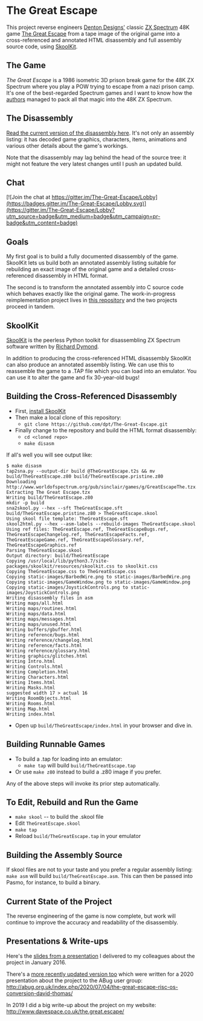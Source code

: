 The Great Escape
================

This project reverse engineers [Denton Designs'](http://en.wikipedia.org/wiki/Denton_Designs) classic [ZX Spectrum](http://en.wikipedia.org/wiki/ZX_Spectrum) 48K game [The Great Escape](http://www.worldofspectrum.org/infoseekid.cgi?id=0002125) from a tape image of the original game into a cross-referenced and annotated HTML disassembly and full assembly source code, using [SkoolKit](http://skoolkit.ca/).

The Game
--------

_The Great Escape_ is a 1986 isometric 3D prison break game for the 48K ZX Spectrum where you play a POW trying to escape from a nazi prison camp. It's one of the best-regarded Spectrum games and I want to know how the [authors](https://www.mobygames.com/game/zx-spectrum/great-escape/credits) managed to pack all that magic into the 48K ZX Spectrum.

The Disassembly
---------------

[Read the current version of the disassembly here](https://dpt.github.io/The-Great-Escape/). It's not only an assembly listing: it has decoded game graphics, characters, items, animations and various other details about the game's workings.

Note that the disassembly may lag behind the head of the source tree: it might not feature the very latest changes until I push an updated build.

Chat
----

[![Join the chat at https://gitter.im/The-Great-Escape/Lobby](https://badges.gitter.im/The-Great-Escape/Lobby.svg)](https://gitter.im/The-Great-Escape/Lobby?utm_source=badge&utm_medium=badge&utm_campaign=pr-badge&utm_content=badge)

Goals
-----

My first goal is to build a fully documented disassembly of the game. SkoolKit lets us build both an annotated assembly listing suitable for rebuilding an exact image of the original game and a detailed cross-referenced disassembly in HTML format.

The second is to transform the annotated assembly into C source code which behaves exactly like the original game. The work-in-progress reimplementation project lives in [this repository](https://github.com/dpt/The-Great-Escape-in-C) and the two projects proceed in tandem.

SkoolKit
--------

[SkoolKit](http://skoolkit.ca/) is the peerless Python toolkit for disassembling ZX Spectrum software written by [Richard Dymond](https://github.com/skoolkid).

In addition to producing the cross-referenced HTML disassembly SkoolKit can also produce an annotated assembly listing. We can use this to reassemble the game to a .TAP file which you can load into an emulator. You can use it to alter the game and fix 30-year-old bugs!

Building the Cross-Referenced Disassembly
-----------------------------------------

* First, [install SkoolKit](http://skoolkit.ca/docs/skoolkit/usage.html)
* Then make a local clone of this repository:
    * `git clone https://github.com/dpt/The-Great-Escape.git`
* Finally change to the repository and build the HTML format disassembly:
    * `cd <cloned repo>`
    * `make disasm`

If all's well you will see output like:

    $ make disasm
    tap2sna.py --output-dir build @TheGreatEscape.t2s && mv build/TheGreatEscape.z80 build/TheGreatEscape.pristine.z80
    Downloading http://www.worldofspectrum.org/pub/sinclair/games/g/GreatEscapeThe.tzx.zip
    Extracting The Great Escape.tzx
    Writing build/TheGreatEscape.z80
    mkdir -p build
    sna2skool.py --hex --sft TheGreatEscape.sft build/TheGreatEscape.pristine.z80 > TheGreatEscape.skool
    Using skool file template: TheGreatEscape.sft
    skool2html.py --hex --asm-labels --rebuild-images TheGreatEscape.skool
    Using ref files: TheGreatEscape.ref, TheGreatEscapeBugs.ref, TheGreatEscapeChangelog.ref, TheGreatEscapeFacts.ref, TheGreatEscapeGame.ref, TheGreatEscapeGlossary.ref, TheGreatEscapeGraphics.ref
    Parsing TheGreatEscape.skool
    Output directory: build/TheGreatEscape
    Copying /usr/local/lib/python3.7/site-packages/skoolkit/resources/skoolkit.css to skoolkit.css
    Copying TheGreatEscape.css to TheGreatEscape.css
    Copying static-images/BarbedWire.png to static-images/BarbedWire.png
    Copying static-images/GameWindow.png to static-images/GameWindow.png
    Copying static-images/JoystickControls.png to static-images/JoystickControls.png
    Writing disassembly files in asm
    Writing maps/all.html
    Writing maps/routines.html
    Writing maps/data.html
    Writing maps/messages.html
    Writing maps/unused.html
    Writing buffers/gbuffer.html
    Writing reference/bugs.html
    Writing reference/changelog.html
    Writing reference/facts.html
    Writing reference/glossary.html
    Writing graphics/glitches.html
    Writing Intro.html
    Writing Controls.html
    Writing Completion.html
    Writing Characters.html
    Writing Items.html
    Writing Masks.html
    suggested width 17 > actual 16
    Writing RoomObjects.html
    Writing Rooms.html
    Writing Map.html
    Writing index.html

* Open up `build/TheGreatEscape/index.html` in your browser and dive in.

Building Runnable Games
-----------------------

* To build a .tap for loading into an emulator:
    * `make tap` will build `build/TheGreatEscape.tap`
* Or use `make z80` instead to build a .z80 image if you prefer.

Any of the above steps will invoke its prior step automatically.

To Edit, Rebuild and Run the Game
---------------------------------

* `make skool` -- to build the .skool file
* Edit `TheGreatEscape.skool`
* `make tap`
* Reload `build/TheGreatEscape.tap` in your emulator

Building the Assembly Source
----------------------------

If skool files are not to your taste and you prefer a regular assembly listing: `make asm` will build `build/TheGreatEscape.asm`. This can then be passed into Pasmo, for instance, to build a binary.

Current State of the Project
----------------------------

The reverse engineering of the game is now complete, but work will continue to improve the accuracy and readability of the disassembly.

Presentations & Write-ups
-------------------------

Here's the [slides from a presentation](http://slides.com/dpt/the-great-escape) I delivered to my colleagues about the project in January 2016.

There's a [more recently updated version too](https://slides.com/dpt/the-great-escape-42cbed) which were written for a 2020 presentation about the project to the ABug user group: http://abug.org.uk/index.php/2020/07/04/the-great-escape-risc-os-conversion-david-thomas/

In 2019 I did a big write-up about the project on my website: http://www.davespace.co.uk/the.great.escape/
